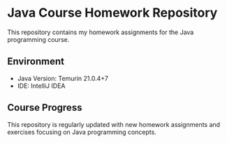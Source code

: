 # Java Course Homework Repository

This repository contains my homework assignments for the Java programming course.

## Environment
- Java Version: Temurin 21.0.4+7
- IDE: IntelliJ IDEA

## Course Progress
This repository is regularly updated with new homework assignments and exercises focusing on Java programming concepts.
